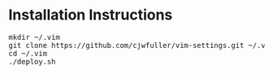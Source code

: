 Installation Instructions
=========================

<pre>
mkdir ~/.vim
git clone https://github.com/cjwfuller/vim-settings.git ~/.vim
cd ~/.vim
./deploy.sh
</pre>
